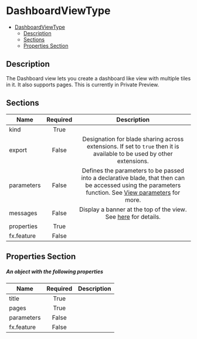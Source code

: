 <a name="dashboardviewtype"></a>
# DashboardViewType
* [DashboardViewType](#dashboardviewtype)
    * [Description](#dashboardviewtype-description)
    * [Sections](#dashboardviewtype-sections)
    * [Properties Section](#dashboardviewtype-properties-section)

<a name="dashboardviewtype-description"></a>
## Description
The Dashboard view lets you create a dashboard like view with multiple tiles in it. It also supports pages. This is currently in Private Preview.
<a name="dashboardviewtype-sections"></a>
## Sections
| Name | Required | Description
| ---|:--:|:--:|
|kind|True|
|export|False|Designation for blade sharing across extensions. If set to `true` then it is available to be used by other extensions.
|parameters|False|Defines the parameters to be passed into a declarative blade, that then can be accessed using the parameters function. See [View parameters](dx-viewTypeParameters.md) for more.
|messages|False|Display a banner at the top of the view. See [here](dx-viewTypeMessages.md) for details.
|properties|True|
|fx.feature|False|
<a name="dashboardviewtype-properties-section"></a>
## Properties Section
<a name="dashboardviewtype-properties-section-an-object-with-the-following-properties"></a>
##### An object with the following properties
| Name | Required | Description
| ---|:--:|:--:|
|title|True|
|pages|True|
|parameters|False|
|fx.feature|False|
